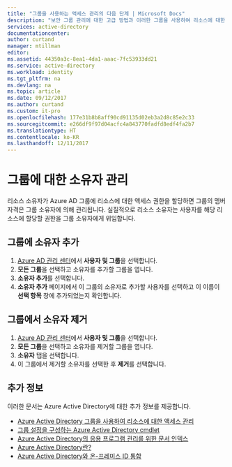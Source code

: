 ```yaml
---
title: "그룹을 사용하는 액세스 관리의 다음 단계 | Microsoft Docs"
description: "보안 그룹 관리에 대한 고급 방법과 이러한 그룹을 사용하여 리소스에 대한 액세스를 관리하는 방법입니다."
services: active-directory
documentationcenter: 
author: curtand
manager: mtillman
editor: 
ms.assetid: 44350a3c-8ea1-4da1-aaac-7fc53933dd21
ms.service: active-directory
ms.workload: identity
ms.tgt_pltfrm: na
ms.devlang: na
ms.topic: article
ms.date: 09/12/2017
ms.author: curtand
ms.custom: it-pro
ms.openlocfilehash: 177e31b8b8aff90cd91135d02eb3a2d8c85e2c33
ms.sourcegitcommit: e266df9f97d04acfc4a843770fadfd8edf4fa2b7
ms.translationtype: HT
ms.contentlocale: ko-KR
ms.lasthandoff: 12/11/2017
---
```

# <a name="managing-owners-for-a-group"></a>그룹에 대한 소유자 관리
리소스 소유자가 Azure AD 그룹에 리소스에 대한 액세스 권한을 할당하면 그룹의 멤버 자격은 그룹 소유자에 의해 관리됩니다. 실질적으로 리소스 소유자는 사용자를 해당 리소스에 할당할 권한을 그룹 소유자에게 위임합니다.

## <a name="add-an-owner-to-a-group"></a>그룹에 소유자 추가

1. [Azure AD 관리 센터](https://aad.portal.azure.com)에서 **사용자 및 그룹**을 선택합니다.
2. **모든 그룹**을 선택하고 소유자를 추가할 그룹을 엽니다.
3. **소유자 추가**를 선택합니다.
4. **소유자 추가** 페이지에서 이 그룹의 소유자로 추가할 사용자를 선택하고 이 이름이 **선택 항목** 창에 추가되었는지 확인합니다.

## <a name="remove-an-owner-from-a-group"></a>그룹에서 소유자 제거

1. [Azure AD 관리 센터](https://aad.portal.azure.com)에서 **사용자 및 그룹**을 선택합니다.
2. **모든 그룹**을 선택하고 소유자를 제거할 그룹을 엽니다.
3. **소유자** 탭을 선택합니다.
4. 이 그룹에서 제거할 소유자를 선택한 후 **제거**를 선택합니다.

## <a name="additional-information"></a>추가 정보
이러한 문서는 Azure Active Directory에 대한 추가 정보를 제공합니다.

* [Azure Active Directory 그룹을 사용하여 리소스에 대한 액세스 관리](active-directory-manage-groups.md)
* [그룹 설정을 구성하는 Azure Active Directory cmdlet](active-directory-accessmanagement-groups-settings-cmdlets.md)
* [Azure Active Directory의 응용 프로그램 관리를 위한 문서 인덱스](active-directory-apps-index.md)
* [Azure Active Directory란?](active-directory-whatis.md)
* [Azure Active Directory와 온-프레미스 ID 통합](active-directory-aadconnect.md)
